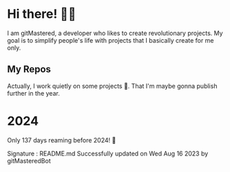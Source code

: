 
# Hi there! 🙋‍♂️
I am gitMastered, a developer who likes to create revolutionary projects.
My goal is to simplify people's life with projects that I basically create for me only.

## My Repos
Actually, I work quietly on some projects 👀. That I'm maybe gonna publish further in the year.

# 2024
Only 137 days reaming before 2024! 🙌

Signature : README.md Successfully updated on Wed Aug 16 2023 by gitMasteredBot

